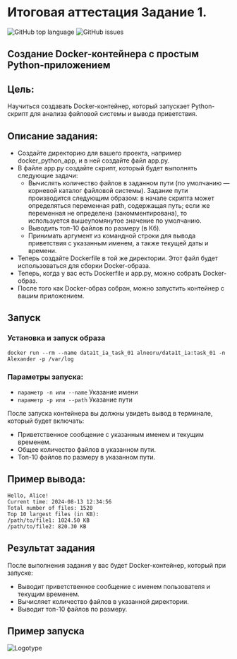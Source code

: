 # Итоговая аттестация Задание 1.
![GitHub top language](https://img.shields.io/github/languages/top/alneo/data1T_task_01)
![GitHub issues](https://img.shields.io/github/issues/alneo/data1T_task_01)

## Создание Docker-контейнера с простым Python-приложением

## Цель:
Научиться создавать Docker-контейнер, который запускает Python-скрипт для анализа файловой системы и вывода приветствия.

## Описание задания:

- Создайте директорию для вашего проекта, например docker_python_app, и в ней создайте файл app.py.
- В файле app.py создайте скрипт, который будет выполнять следующие задачи:
  - Вычислять количество файлов в заданном пути (по умолчанию — корневой каталог файловой системы). Задание пути производится следующим образом: в начале скрипта может определяться переменная path, содержащая путь; если же переменная не определена (закомментирована), то используется вышеупомянутое значение по умолчанию.
  - Выводить топ-10 файлов по размеру (в Кб).
  - Принимать аргумент из командной строки для вывода приветствия с указанным именем, а также текущей даты и времени.
- Теперь создайте Dockerfile в той же директории. Этот файл будет использоваться для сборки Docker-образа.
- Теперь, когда у вас есть Dockerfile и app.py, можно собрать Docker-образ.
- После того как Docker-образ собран, можно запустить контейнер с вашим приложением. 

## Запуск
### Установка и запуск образа
```docker run --rm --name data1t_ia_task_01 alneoru/data1t_ia:task_01 -n Alexander -p /var/log```
### Параметры запуска:
- ```параметр -n или --name``` Указание имени
- ```параметр -p или --path``` Указание пути

После запуска контейнера вы должны увидеть вывод в терминале, который будет включать:

- Приветственное сообщение с указанным именем и текущим временем.
- Общее количество файлов в указанном пути.
- Топ-10 файлов по размеру в указанном пути.

## Пример вывода:
```
Hello, Alice!
Current time: 2024-08-13 12:34:56
Total number of files: 1520
Top 10 largest files (in KB):
/path/to/file1: 1024.50 KB
/path/to/file2: 820.30 KB
```

## Результат задания
После выполнения задания у вас будет Docker-контейнер, который при запуске:
- Выводит приветственное сообщение с именем пользователя и текущим временем.
- Вычисляет количество файлов в указанной директории.
- Выводит топ-10 файлов по размеру.

## Пример запуска
![Logotype](./screenshots/result_01.png)